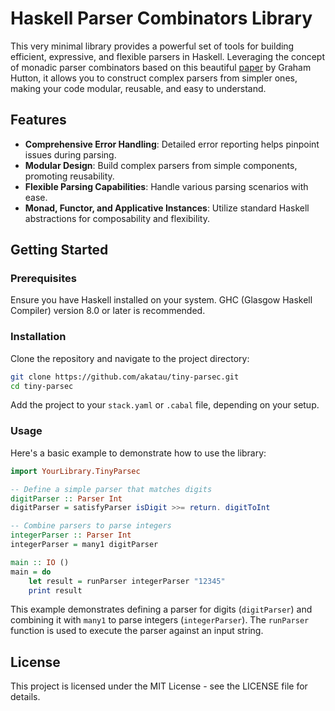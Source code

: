 # Haskell Parser Combinators Library

This very minimal library provides a powerful set of tools for building efficient, expressive, and flexible parsers in Haskell. Leveraging the concept of monadic parser combinators based on this beautiful [paper](https://www.cs.nott.ac.uk/~pszgmh/monparsing.pdf) by Graham Hutton, it allows you to construct complex parsers from simpler ones, making your code modular, reusable, and easy to understand.

## Features

- **Comprehensive Error Handling**: Detailed error reporting helps pinpoint issues during parsing.
- **Modular Design**: Build complex parsers from simple components, promoting reusability.
- **Flexible Parsing Capabilities**: Handle various parsing scenarios with ease.
- **Monad, Functor, and Applicative Instances**: Utilize standard Haskell abstractions for composability and flexibility.

## Getting Started

### Prerequisites

Ensure you have Haskell installed on your system. GHC (Glasgow Haskell Compiler) version 8.0 or later is recommended.

### Installation

Clone the repository and navigate to the project directory:

```bash
git clone https://github.com/akatau/tiny-parsec.git
cd tiny-parsec
```

Add the project to your `stack.yaml` or `.cabal` file, depending on your setup.

### Usage

Here's a basic example to demonstrate how to use the library:

```haskell
import YourLibrary.TinyParsec

-- Define a simple parser that matches digits
digitParser :: Parser Int
digitParser = satisfyParser isDigit >>= return. digitToInt

-- Combine parsers to parse integers
integerParser :: Parser Int
integerParser = many1 digitParser

main :: IO ()
main = do
    let result = runParser integerParser "12345"
    print result
```

This example demonstrates defining a parser for digits (`digitParser`) and combining it with `many1` to parse integers (`integerParser`). The `runParser` function is used to execute the parser against an input string.

## License

This project is licensed under the MIT License - see the LICENSE file for details.

